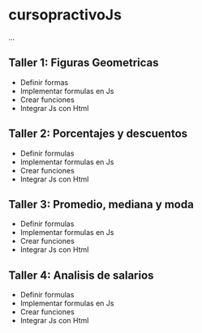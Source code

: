 # cursopractivoJs

...

## Taller 1: Figuras Geometricas

- Definir formas
- Implementar formulas en Js
- Crear funciones
- Integrar Js con Html

## Taller 2: Porcentajes y descuentos

- Definir formulas
- Implementar formulas en Js
- Crear funciones
- Integrar Js con Html

## Taller 3: Promedio, mediana y moda

- Definir formulas
- Implementar formulas en Js
- Crear funciones
- Integrar Js con Html

## Taller 4: Analisis de salarios

- Definir formulas
- Implementar formulas en Js
- Crear funciones
- Integrar Js con Html


